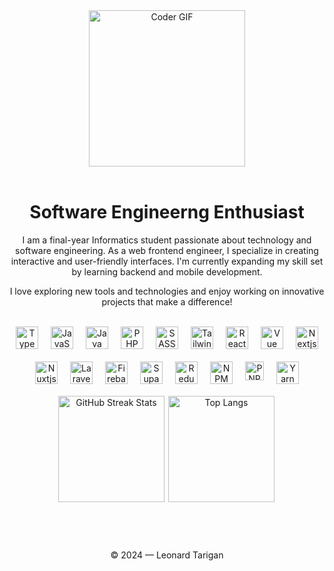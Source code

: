 
<div align="center">
 <img align="center" height=250 width=250 alt="Coder GIF" src="https://user-images.githubusercontent.com/74038190/219923809-b86dc415-a0c2-4a38-bc88-ad6cf06395a8.gif" />
</div>
<br/>

<div align="center">
 <h1>Software Engineerng Enthusiast</h1>
 <p>
  I am a final-year Informatics student passionate about technology and software engineering. As a web frontend engineer, I specialize in creating interactive and user-friendly  interfaces. I'm currently expanding my skill set by learning backend and mobile development.
 </p>
 <p>
 I love exploring new tools and technologies and enjoy working on innovative projects that make a difference!
 </p>
</div>

<br/>

<div align="center" style="display: inline-flex; flex-wrap: wrap; justify-content: center; gap: 20px;">
 <img alt="TypeScript" width="36px" src="https://cdn.jsdelivr.net/gh/devicons/devicon/icons/typescript/typescript-original.svg" />
 <img alt="JavaScript" width="36px" src="https://cdn.jsdelivr.net/gh/devicons/devicon/icons/javascript/javascript-original.svg" />
 <img alt="Java" width="36px" src="https://cdn.jsdelivr.net/gh/devicons/devicon/icons/java/java-original.svg" />
 <img alt="PHP" width="36px" src="https://cdn.jsdelivr.net/gh/devicons/devicon/icons/php/php-original.svg" />
 <img alt="SASS" width="36px" src="https://cdn.jsdelivr.net/gh/devicons/devicon/icons/sass/sass-original.svg" />
 <img alt="Tailwind" width="36px" src="https://cdn.jsdelivr.net/gh/devicons/devicon/icons/tailwindcss/tailwindcss-original.svg" />
 <img alt="React" width="36px" src="https://cdn.jsdelivr.net/gh/devicons/devicon/icons/react/react-original.svg" />
 <img alt="Vue" width="36px" src="https://www.vectorlogo.zone/logos/vuejs/vuejs-icon.svg" />
 <img alt="Nextjs" width="36px" src="https://cdn.jsdelivr.net/gh/devicons/devicon/icons/nextjs/nextjs-original.svg" />
 <img alt="Nuxtjs" width="36px" src="https://cdn.jsdelivr.net/gh/devicons/devicon/icons/nuxtjs/nuxtjs-original.svg" />
 <img alt="Laravel" width="36px" src="https://cdn.worldvectorlogo.com/logos/laravel-2.svg" />
 <img alt="Firebase" width="36px" src="https://www.vectorlogo.zone/logos/firebase/firebase-icon.svg" />
 <img alt="Supabase" width="36px" src="https://cdn.jsdelivr.net/gh/devicons/devicon/icons/supabase/supabase-original.svg" />
 <img alt="Redux" width="36px" src="https://cdn.jsdelivr.net/gh/devicons/devicon/icons/redux/redux-original.svg" />
 <img alt="NPM" width="36px" src="https://cdn.jsdelivr.net/gh/devicons/devicon@latest/icons/npm/npm-original-wordmark.svg" />
 <img alt="PNPM" width="30px" src="https://cdn.jsdelivr.net/gh/devicons/devicon@latest/icons/pnpm/pnpm-original.svg" />
 <img alt="Yarn" width="36px" src="https://cdn.jsdelivr.net/gh/devicons/devicon@latest/icons/yarn/yarn-original.svg" />
</div>



<br/>
<br/>

<div align="center">
  <img height=170 src="https://github-readme-stats.vercel.app/api?username=LeonardTarigan&show_icons=true&theme=radical&include_all_commits=true&card_width=300px" alt="GitHub Streak Stats"/>
  <img height=170 style="border: 2px solid white" src="https://github-readme-stats.vercel.app/api/top-langs/?username=LeonardTarigan&langs_count=10&layout=compact&theme=radical&hide_border=true&rank_icon=github&show_icons=true&card_width=350px" alt="Top Langs"/>
</div>

<br/>
<br/>

<div align="center">
 <h1></h1>
 <p>© 2024 — Leonard Tarigan</p>
</div>
